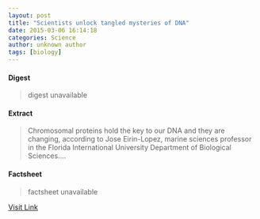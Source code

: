 ```yaml
---
layout: post
title: "Scientists unlock tangled mysteries of DNA"
date: 2015-03-06 16:14:18
categories: Science
author: unknown author
tags: [biology]
---
```



#### Digest
>digest unavailable

#### Extract
>Chromosomal proteins hold the key to our DNA and they are changing, according to Jose Eirin-Lopez, marine sciences professor in the Florida International University Department of Biological Sciences....

#### Factsheet
>factsheet unavailable

[Visit Link](http://phys.org/news344862849.html)


